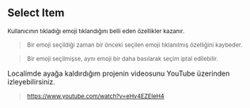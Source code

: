 ## Select Item

<sub> </sub>

<sub> Kullanıcının tıkladığı emoji tıklandığını belli eden özellikler kazanır. </sub>

> <sub> Bir emoji seçildiği zaman bir önceki seçilen emoji tıklanılmış özelliğini kaybeder. </sub>

> <sub> Bir emoji seçilmişse, aynı emoji bir daha basılarak seçim iptal edilebilir. </sub>

Localimde ayağa kaldırdığım projenin videosunu YouTube üzerinden izleyebilirsiniz.

> <sub> https://www.youtube.com/watch?v=eHv4EZEIeH4 </sub>

